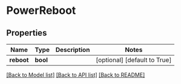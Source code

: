 # PowerReboot

## Properties
Name | Type | Description | Notes
------------ | ------------- | ------------- | -------------
**reboot** | **bool** |  | [optional] [default to True]

[[Back to Model list]](../README.md#documentation-for-models) [[Back to API list]](../README.md#documentation-for-api-endpoints) [[Back to README]](../README.md)


